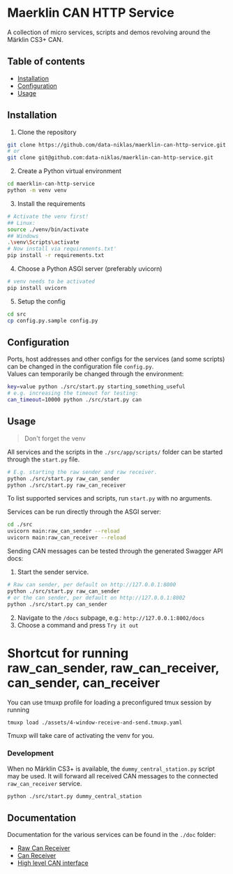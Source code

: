 # Maerklin CAN HTTP Service
A collection of micro services, scripts and demos revolving around the Märklin CS3+ CAN.

## Table of contents
- [Installation](#Installation)
- [Configuration](#Configuration)
- [Usage](#Usage)

## Installation
1. Clone the repository
```sh
git clone https://github.com/data-niklas/maerklin-can-http-service.git
# or
git clone git@github.com:data-niklas/maerklin-can-http-service.git
```
2. Create a Python virtual environment
```sh
cd maerklin-can-http-service
python -m venv venv
```
3. Install the requirements
```sh
# Activate the venv first!
## Linux:
source ./venv/bin/activate
## Windows
.\venv\Scripts\activate
# Now install via requirements.txt'
pip install -r requirements.txt
```
4. Choose a Python ASGI server (preferably uvicorn)
```sh
# venv needs to be activated
pip install uvicorn
```

5. Setup the config
```sh
cd src
cp config.py.sample config.py
```

## Configuration
Ports, host addresses and other configs for the services (and some scripts) can be changed in the configuration file `config.py`.<br>
Values can temporarily be changed through the environment:
```sh
key=value python ./src/start.py starting_something_useful
# e.g. increasing the timeout for testing:
can_timeout=10000 python ./src/start.py can
```


## Usage
> Don't forget the venv<br>

All services and the scripts in the `./src/app/scripts/` folder can be started through the `start.py` file.
```sh
# E.g. starting the raw sender and raw receiver.
python ./src/start.py raw_can_sender
python ./src/start.py raw_can_receiver
```
To list supported services and scripts, run `start.py` with no arguments.<br>

Services can be run directly through the ASGI server:
```sh
cd ./src
uvicorn main:raw_can_sender --reload
uvicorn main:raw_can_receiver --reload
```
Sending CAN messages can be tested through the generated Swagger API docs:
1. Start the sender service.
```sh
# Raw can sender, per default on http://127.0.0.1:8000
python ./src/start.py raw_can_sender
# or the can sender, per default on http://127.0.0.1:8002
python ./src/start.py can_sender
```
2. Navigate to the `/docs` subpage, e.g.: `http://127.0.0.1:8002/docs`
3. Choose a command and press `Try it out`

# Shortcut for running raw_can_sender, raw_can_receiver, can_sender, can_receiver
You can use tmuxp profile for loading a preconfigured tmux session by running
```
tmuxp load ./assets/4-window-receive-and-send.tmuxp.yaml
```
Tmuxp will take care of activating the venv for you.

### Development
When no Märklin CS3+ is available, the `dummy_central_station.py` script may be used. It will forward all received CAN messages to the connected `raw_can_receiver` service.
```sh
python ./src/start.py dummy_central_station
```

## Documentation
Documentation for the various services can be found in the `./doc` folder:
- [Raw Can Receiver](./doc/raw_can_receiver.md)
- [Can Receiver](./doc/can_receiver.md)
- [High level CAN interface](./doc/high_level_can.md)
